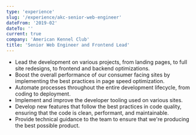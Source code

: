 ```yaml
---
type: 'experience'
slug: '/experience/akc-senior-web-engineer'
dateFrom: '2019-02'
dateTo: ''
current: true
company: 'American Kennel Club'
title: 'Senior Web Engineer and Frontend Lead'
---
```


- Lead the development on various projects, from landing pages, to full site redesigns, to frontend and backend optimizations.
- Boost the overall performance of our consumer facing sites by implementing the best practices in page speed optimization.
- Automate processes throughout the entire development lifecycle, from coding to deployment.
- Implement and improve the developer tooling used on various sites.
- Develop new features that follow the best practices in code quality, ensuring that the code is clean, performant, and maintainable.
- Provide technical guidance to the team to ensure that we're producing the best possible product.
